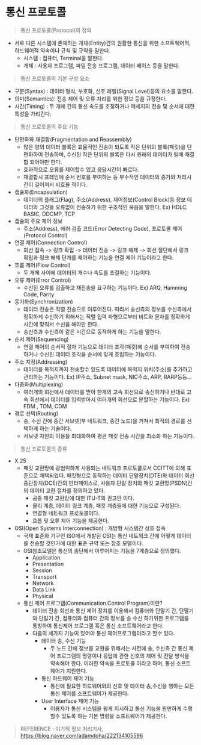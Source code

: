 # 통신 프로토콜

> 통신 프로토콜(Protocol)의 정의

- 서로 다른 시스템에 존재하는 개체(Entity)간의 원활한 통신을 위한 소프트웨어적, 하드웨어적 약속이나 규칙 및 규약을 말한다.
    - 시스템 : 컴퓨터, Terminal을 말한다.
    - 개체 : 사용자 프로그램, 파일 전송 프로그램, 데이터 베이스 등을 말한다.

> 통신 프로토콜의 기본 구성 요소

- 구문(Syntax) : 데이터 형식, 부호화, 신호 레벨(Signal Level)등의 요소를 말한다.
- 의미(Semantics): 전송 제어 및 오류 처리를 위한 정보 등을 규정한다.
- 시간(Timing) : 두 개체 간의 통신 속도를 조정하거나 메세지의 전송 및 순서에 대한 특성을 가리킨다.

> 통신 프로토콜의 주요 기능

- 단편화와 재결합(Fragmentation and Reassembly)
    - 많은 양의 데이터 블록은 효율적인 전송이 되도록 작은 단위의 블록(패킷)을 단편화하여 전송하며, 수신된 작은 단위의 블록은 다시 원래의 데이터가 될때 재결합 되어야만 한다.
    - 효과적으로 오류를 제어할수 있고 응답시간이 빠르다.
    - 재결합시 프레임에 순서 번호를 부여하는 등 부수적인 데이터의 증가와 처리시간이 길어져서 비효율 적이다.
- 캡슐화(Encapsulation)
    - 데이터의 플래그(Flag), 주소(Address), 제어정보(Control Block)등 정보 데이터와 그것을 오류없이 전송하기 위한 구조적인 묶음을 말한다. Ex) HDLC, BASIC, DDCMP, TCP
- 캡슐의 주요 제어 정보
    - 주소(Address), 에러 검출 코드(Error Detecting Code), 프로토콜 제어(Protocol Control)
- 연결 제어(Connection Control)
    - 회선 접속 -> 링크 확립 -> 데이터 전송 -> 링크 해제 -> 회선 절단에서 링크 확립과 링크 해제 단계를 제어하는 기능을 연결 제어 기능이라고 한다.
- 흐름 제어(Flow Control)
    - 두 개체 사이에 데이터의 개수나 속도를 조절하는 기능이다.
- 오류 제어(Error Control)
    - 수신된 오류를 검출하고 재전송을 요구하는 기능이다. Ex) ARQ, Hamming Code, Parity
- 동기화(Synchronization)
    - 데이터 전송은 직렬 전송으로 이루어진다. 따라서 송신측의 정보를 수신측에서 정확하게 수신하기 위해서는 직렬 입력 파형으로부터 비트와 문자를 정확하게 시간에 맞춰서 수신을 해야만 한다.
    - 송신측과 수신측이 같은 시간으로 동작하게 하는 기능을 말한다.
- 순서 제어(Sequencing)
    - 연결 제어의 순서적 절차 기능으로 데이터 조각(패킷)에 순서를 부여하여 전송하거나 수신된 데이터 조각을 순서에 맞게 조립하는 기능이다.
- 주소 지정(Addressing)
    - 데이터를 목적지까지 전송할수 있도록 데이터에 목적지 위치(주소)를 추가하고 관리하는 기능이다. Ex) IP주소, Subnet mask, NIC주소, ARP, RARP등등…
- 다중화(Multiplexing)
    - 여러개의 회선에서 데이터를 받아 한개의 고속 회선으로 송신하거나 반대로 고속 회선에서 데이터를 입력받아서 여러개의 회선으로 분할하는 기능이다. Ex) FDM , TDM, CDM
- 경로 선택(Routing)
    - 송, 수신 간에 중간 서브넷(부 네트워크, 중간 노드)을 거쳐서 최적의 경로를 선택하게 하는 기술이다.
    - 서브넷 자원의 이용을 최대화하여 평균 패킷 전송 시간을 최소화 하는 기능이다.

> 통신 프로토콜의 종류

- X.25
    - 패킷 교환망에 광범위하게 사용되는 네트워크 프로토콜로서 CCITT에 의해 표준으로 채택되었다. 패킷형으로 동작하는 데이터 단말장치(DTE)와 데이터 회선 종단장치(DCE)간의 인터페이스로, 사용자 단말 장치와 패킷 교환망(PSDN)간의 데이터 교환 절차를 정의하고 있다.
        - 공중 패킷 교환망에 대한 ITU-T의 권고안 이다.
        - 물리 계층, 데이터 링크 계층, 패킷 계층들에 대한 기능으로 구성된다.
        - 연결형 네트워크 프로토콜이다.
        - 흐름 및 오류 제어 기능을 제공한다.
- OSI(Open Systems Interconnection) : 개방형 시스템간 상호 접속
    - 국제 표준화 기구인 ISO에서 개발된 OSI는 통신 네트워크 간에 어떻게 데이터를 전송할 것인가에 대한 표준 규약 또는 참조 모델이다.
    - OSI참조모델은 통신의 종단에서 이루어지는 기능을 7계층으로 정의했다.
        - Application
        - Presentation
        - Session
        - Transport
        - Network
        - Data Link
        - Physical
    - 통신 제어 프로그램(Communication Control Program)이란?
        - 데이터 전송 회선과 통신 제어 장치를 이용해서 컴퓨터와 단말기 간, 단말기와 단말기 간, 컴퓨터와 컴퓨터 간의 정보를 송 수신 하기위한 프로그램을 통칭하여 통신제어 프로그램 혹은 통신 소프트웨어라고 한다.
        - 다음의 세가지 기능이 있어야 통신 제어프로그램이라고 할수 있다.
            - 데이터 송, 수신 기능 
                - 두 노드 간에 정보를 교환을 위해서는 사전에 송, 수신측 간 통신 제어 프로그램의 명령이나 응답에 관한 신호의 제어 및 전달 방식을 약속해야 한다. 이러한 약속을 프로토콜 이라고 하며, 통신 소프트웨어가 지원한다.
            - 통신 하드웨어 제어 기능
                - 통신에 필요한 하드웨어와의 신호 및 데이터 송,수신을 행하는 모든 통신 제어를 소프트웨어가 제공한다.
            - User Interface 제어 기능
                - 이용자가 통신 시스템을 쉽게 지시하고 통신 기능을 원만하게 수행할수 있도록 하는 기본 명령을 소프트웨어가 제공한다.

> REFERENCE : 이기적 정보 처리기사, https://blog.naver.com/adamdoha/222134105596


